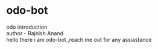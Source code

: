 # odo-bot
odo introduction
<br>
author - Rajnish Anand 
<br> hello there i am odo-bot ,reach me out for any assiastance  
